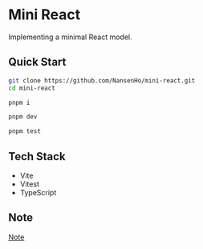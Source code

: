 # Mini React

Implementing a minimal React model.

## Quick Start

```bash
git clone https://github.com/NansenHo/mini-react.git
cd mini-react

pnpm i

pnpm dev

pnpm test
```

## Tech Stack

- Vite
- Vitest
- TypeScript

## Note

[Note](./note/1_render.md)
